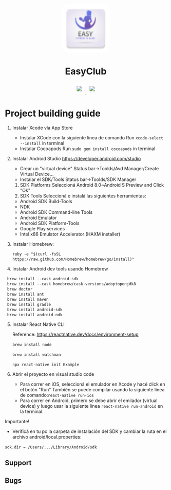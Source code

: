 <p align="center">
  <a href="">
    <img width="150px" style="border-radius:20px;" src="android/app/src/main/res/mipmap-hdpi/ic_launcher.png">
  </a>
  <h1 align="center">EasyClub</h1>
</p>


<p align="center">
<a href="">
    <img width="160px" style="margin: 10px 10px;" src="https://proximity-mobile.firebaseapp.com/images/download/download-app-store.png">
</a>
<a href="">
    <img width="160px" style="margin: 10px 10px;" src="https://proximity-mobile.firebaseapp.com/images/download/download-google-play.png">
</a>
</p>


# Project building guide



1. Instalar Xcode vía App Store
   - Instalar XCode con la siguiente linea de comando
     Run ```xcode-select --install``` in terminal
   - Instalar Cocoapods
     Run ```sudo gem install cocoapods``` in terminal
2. Instalar Android Studio
   https://developer.android.com/studio
   - Crear un "virtual device"
    Status bar->Toolds/Avd Manager/Create Virtual Device...
   - Instalar el SDK/Tools
    Status bar->Toolds/SDK Manager
    1) SDK Platforms
     Seleccioná Android 8.0~Android S Preview and Click "Ok"
    2) SDK Tools
     Seleccioná e instalá las siguientes herramientas:
     - Android SDK Build-Tools
     - NDK
     - Android SDK Command-line Tools
     - Android Emulator
     - Android SDK Platform-Tools
     - Google Play services
     - Intel x86 Emulator Accelerator (HAXM installer)


3. Instalar Homebrew:
   ```
   ruby -e "$(curl -fsSL https://raw.github.com/Homebrew/homebrew/go/install)"
   ```

4. Instalar Android dev tools usando Homebrew
  ```
   brew install --cask android-sdk
   brew install --cask homebrew/cask-versions/adoptopenjdk8
   brew doctor
   brew install ant
   brew install maven
   brew install gradle
   brew install android-sdk
   brew install android-ndk
   ```

5. Instalar React Native CLI

   Reference: https://reactnative.dev/docs/environment-setup

   ```brew install node```

   ```brew install watchman```

   ```npx react-native init Example```


6. Abrir el proyecto en visual studio code
   - Para correr en iOS, seleccioná el emulador en Xcode y hacé click en el botón "Run"
    También se puede compilar usando la siguiente linea de comando:```react-native run-ios```
   - Para correr en Android, primero se debe abrir el emilador (virtual device)
    y luego usar la siguiente linea ```react-native run-android``` en la terminal.




Importante!
- Verificá en tu pc la carpeta de instalación del SDK y cambiar la ruta en el archivo android/local.properties:


```sdk.dir = /Users/.../Library/Android/sdk```





## Support

## Bugs



